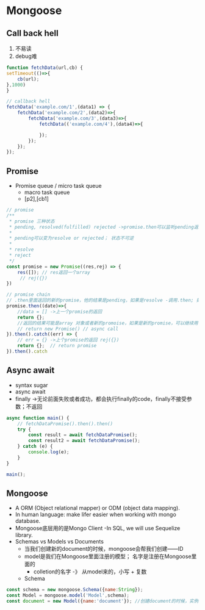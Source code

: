 # Mongoose

## Call back hell
1. 不易读
2. debug难

```js
function fetchData(url,cb) {
setTimeout(()=>{
    cb(url);
},1000)
}

// callback hell
fetchData('example.com/1',(data1) => {
    fetchData('example.com/2',(data2)=>{
        fetchData('example.com/3',(data3)=>{
            fetchData(('example.com/4'),(data4)=>{

            });
        });
    });
});
```

## Promise
* Promise queue / micro task queue
    - macro task queue
    - [p2],[cb1]
```js
// promise
/**
 * promise 三种状态
 * pending, resolved(fulfilled) rejected ->promise.then可以监听pending返回的结果
 * 
 * pending可以变为resolve or rejected； 状态不可逆
 * 
 * resolve
 * reject 
 */
const promise = new Promise((res,rej) => {
    res([]); // res返回一个array
     // rej({})
})

// promise chain 
// .then里面返回的新的promise，他的结果是pending，如果是resolve -调用.then; 如果返回的是reject 会被.catch 抓取
promise.then((date)=>{
    //data = [] ->上一个promise的返回 
    return {};  
    //返回的结果可能是array 对象或者新的promoise，如果是新的promise，可以继续用.then监听
    // return new Promise() // async call
}).then().catch((err) => {
    // err = {} ->上个promise的返回 rej({})
    return {};  // return promise
}).then().catch

```
## Async await 
* syntax sugar
* async await 
* finally ->无论前面失败或者成功，都会执行finally的code，finally不接受参数；不返回

```js
async function main() {
    // fetchDataPromise().then().then()
    try {
        const result = await fetchDataPromise();
        const result2 = await fetchDataPromise();
    } catch (e) {
        console.log(e);
    }
}

main();

```

## Mongoose
* A ORM (Object relational mapper) or ODM (object data mapping).
* In human language: make lifer easier when working with mongo database.
* Mongoose底层用的是Mongo Client 
    -In SQL, we will use Sequelize library. 
* Schemas vs Models vs Documents 
    - 当我们创建新的document的时候，mongoose会帮我们创建——ID
    - model是我们在Mongoose里面注册的模型； 名字是注册在Mongoose里面的
        - colletion的名字 -》 从model来的，小写 + 复数
    - Schema 
```jsx
const schema = new mongoose.Schema({name:String});
const Model = mongoose.model('Model',schema);
const document = new Model({name:'document'}); //创建document的时候，实例化的model 
```
